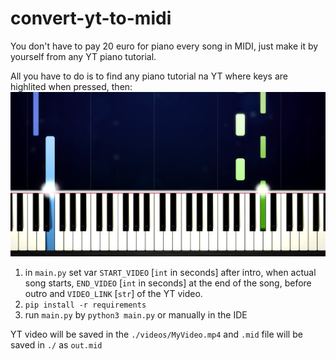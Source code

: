 # convert-yt-to-midi
You don't have to pay 20 euro for piano every song in MIDI, just make it by yourself from any YT piano tutorial.

All you have to do is to find any piano tutorial na YT where keys are highlited when pressed, then:
![alt text](image.png)

1. in `main.py` set var `START_VIDEO` [`int` in seconds] after intro, when actual song starts, `END_VIDEO` [`int` in seconds] at the end of the song, before outro and `VIDEO_LINK` [`str`] of the YT video.
2. `pip install -r requirements`
3. run `main.py` by `python3 main.py` or manually in the IDE

YT video will be saved in the `./videos/MyVideo.mp4` and `.mid` file will be saved in `./` as `out.mid`